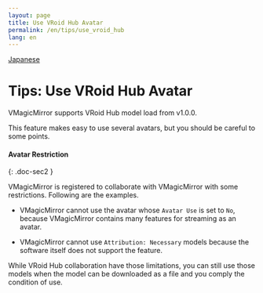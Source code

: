 ```yaml
---
layout: page
title: Use VRoid Hub Avatar
permalink: /en/tips/use_vroid_hub
lang: en
---
```


[Japanese](../../tips/use_vroid_hub)

# Tips: Use VRoid Hub Avatar

VMagicMirror supports VRoid Hub model load from v1.0.0.

This feature makes easy to use several avatars, but you should be careful to some points.

#### Avatar Restriction
{: .doc-sec2 }

VMagicMirror is registered to collaborate with VMagicMirror with some restrictions. Following are the examples.

* VMagicMirror cannot use the avatar whose `Avatar Use` is set to `No`, because VMagicMirror contains many features for streaming as an avatar.

* VMagicMirror cannot use `Attribution: Necessary` models because the software itself does not support the feature.

While VRoid Hub collaboration have those limitations, you can still use those models when the model can be downloaded as a file and you comply the condition of use.

